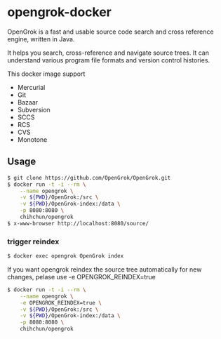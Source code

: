 # opengrok-docker

OpenGrok is a fast and usable source code search and cross reference
engine, written in Java.

It helps you search, cross-reference and navigate source trees. It can understand various program file formats and version control histories.

This docker image support
- Mercurial
- Git
- Bazaar
- Subversion
- SCCS
- RCS
- CVS
- Monotone

## Usage
```sh
$ git clone https://github.com/OpenGrok/OpenGrok.git
$ docker run -t -i --rm \
    --name opengrok \
    -v ${PWD}/OpenGrok:/src \
    -v ${PWD}/OpenGrok-index:/data \
    -p 8080:8080 \
    chihchun/opengrok
$ x-www-browser http://localhost:8080/source/
```

### trigger reindex

```sh
$ docker exec opengrok OpenGrok index
```

If you want opengrok reindex the source tree automatically for new changes,
pelase use -e OPENGROK_REINDEX=true

```sh
$ docker run -t -i --rm \
    --name opengrok \
    -e OPENGROK_REINDEX=true \
    -v ${PWD}/OpenGrok:/src \
    -v ${PWD}/OpenGrok-index:/data \
    -p 8080:8080 \
    chihchun/opengrok
```
